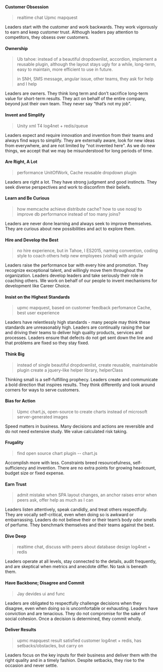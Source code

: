 #### Customer Obsession

> realtime chat
> Upmc mapquest

Leaders start with the customer and work backwards. They work vigorously to earn and keep customer trust. Although leaders pay attention to competitors, they obsess over customers.

#### Ownership

> Ub tahoe: instead of a beautiful dropdownlist, accordion, implement a reusable plugin, although the layout stays ugly for a while, long-term, easy to maintain, more efficient to use in future.
> 
> in SNH, SMS message, angular issue, other teams, they ask for help and I help

Leaders are owners. They think long term and don’t sacrifice long-term value for short-term results. They act on behalf of the entire company, beyond just their own team. They never say “that’s not my job".

#### Invent and Simplify

> Unity xml T4
> log4net + redis/queue

Leaders expect and require innovation and invention from their teams and always find ways to simplify. They are externally aware, look for new ideas from everywhere, and are not limited by “not invented here". As we do new things, we accept that we may be misunderstood for long periods of time.

#### Are Right, A Lot

> performance UnitOfWork, Cache
> reusable dropdown plugin

Leaders are right a lot. They have strong judgment and good instincts. They seek diverse perspectives and work to disconfirm their beliefs.

#### Learn and Be Curious

> how memcache achieve distribute cache?
> how to use nosql to improve db performance instead of too many joins?

Leaders are never done learning and always seek to improve themselves. They are curious about new possibilities and act to explore them.

#### Hire and Develop the Best

> no hire experience, but in Tahoe, I ES2015, naming convention, coding style to coach others
> help new employees (vishal) with angular

Leaders raise the performance bar with every hire and promotion. They recognize exceptional talent, and willingly move them throughout the organization. Leaders develop leaders and take seriously their role in coaching others. We work on behalf of our people to invent mechanisms for development like Career Choice.

#### Insist on the Highest Standards

> upmc mapquest, based on customer feedback
> perfomance Cache, best user experience

Leaders have relentlessly high standards - many people may think these standards are unreasonably high. Leaders are continually raising the bar and driving their teams to deliver high quality products, services and processes. Leaders ensure that defects do not get sent down the line and that problems are fixed so they stay fixed.

#### Think Big

> instead of single beautiful dropdownlist, create reusable, maintainable plugin
> create a jquery-like helper library, helperClass

Thinking small is a self-fulfilling prophecy. Leaders create and communicate a bold direction that inspires results. They think differently and look around corners for ways to serve customers.

#### Bias for Action

> Upmc chart.js, open-source to create charts instead of microsoft server-generated images

Speed matters in business. Many decisions and actions are reversible and do not need extensive study. We value calculated risk taking.

#### Frugality

> find open source chart plugin -- chart.js

Accomplish more with less. Constraints breed resourcefulness, self-sufficiency and invention. There are no extra points for growing headcount, budget size or fixed expense.

#### Earn Trust

> admit mistake when SPA layout changes, an anchor raises error
> when peers ask, offer help as much as I can

Leaders listen attentively, speak candidly, and treat others respectfully. They are vocally self-critical, even when doing so is awkward or embarrassing. Leaders do not believe their or their team’s body odor smells of perfume. They benchmark themselves and their teams against the best.

#### Dive Deep

> realtime chat, discuss with peers about database design
> log4net + redis

Leaders operate at all levels, stay connected to the details, audit frequently, and are skeptical when metrics and anecdote differ. No task is beneath them.

#### Have Backbone; Disagree and Commit

> Jay devides ui and func

Leaders are obligated to respectfully challenge decisions when they disagree, even when doing so is uncomfortable or exhausting. Leaders have conviction and are tenacious. They do not compromise for the sake of social cohesion. Once a decision is determined, they commit wholly.

#### Deliver Results

> upmc mapquest result satisfied customer
> log4net + redis, has setbacks/obstacles, but carry on

Leaders focus on the key inputs for their business and deliver them with the right quality and in a timely fashion. Despite setbacks, they rise to the occasion and never settle.